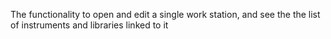 The functionality to open and edit a single work station, and see the the list of instruments and libraries linked to it